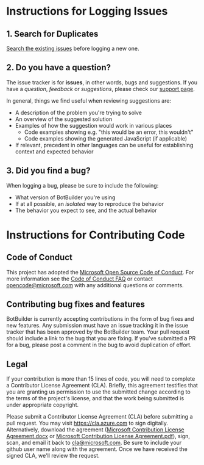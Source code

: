 # Instructions for Logging Issues

## 1. Search for Duplicates

[Search the existing issues](https://github.com/Microsoft/BotBuilder-Calling/issues) before logging a new one.

## 2. Do you have a question?

The issue tracker is for **issues**, in other words, bugs and suggestions.
If you have a *question*, *feedback* or *suggestions*, please check our [support page](http://docs.botframework.com/support/).

In general, things we find useful when reviewing suggestions are:
* A description of the problem you're trying to solve
* An overview of the suggested solution
* Examples of how the suggestion would work in various places
  * Code examples showing e.g. "this would be an error, this wouldn't"
  * Code examples showing the generated JavaScript (if applicable)
* If relevant, precedent in other languages can be useful for establishing context and expected behavior

## 3. Did you find a bug?

When logging a bug, please be sure to include the following:
 * What version of BotBuilder you're using
 * If at all possible, an *isolated* way to reproduce the behavior
 * The behavior you expect to see, and the actual behavior

# Instructions for Contributing Code

## Code of Conduct

This project has adopted the [Microsoft Open Source Code of Conduct](https://opensource.microsoft.com/codeofconduct/). For more information see the [Code of Conduct FAQ](https://opensource.microsoft.com/codeofconduct/faq/) or contact [opencode@microsoft.com](mailto:opencode@microsoft.com) with any additional questions or comments.

## Contributing bug fixes and features

BotBuilder is currently accepting contributions in the form of bug fixes and new features. Any submission must have an issue tracking it in the issue tracker that has been approved by the BotBuilder team. Your pull request should include a link to the bug that you are fixing. If you've submitted a PR for a bug, please post a comment in the bug to avoid duplication of effort.

## Legal

If your contribution is more than 15 lines of code, you will need to complete a Contributor License Agreement (CLA). Briefly, this agreement testifies that you are granting us permission to use the submitted change according to the terms of the project's license, and that the work being submitted is under appropriate copyright.

Please submit a Contributor License Agreement (CLA) before submitting a pull request. You may visit https://cla.azure.com to sign digitally. Alternatively, download the agreement ([Microsoft Contribution License Agreement.docx](https://www.codeplex.com/Download?ProjectName=typescript&DownloadId=822190) or [Microsoft Contribution License Agreement.pdf](https://www.codeplex.com/Download?ProjectName=typescript&DownloadId=921298)), sign, scan, and email it back to <cla@microsoft.com>. Be sure to include your github user name along with the agreement. Once we have received the signed CLA, we'll review the request. 
